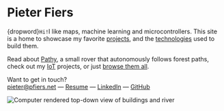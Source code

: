 # Pieter Fiers

{dropword}`Hi!`I like maps, machine learning and
microcontrollers. This site is a home to showcase my favorite
[projects](/projects), and the [technologies](/technologies) used to build them.

Read about [Pathy](/projects/pathy), a small rover that autonomously follows
forest paths, check out my [IoT](/projects/iot) projects, or just [browse them all](/projects).

Want to get in touch?  
[pieter@pfiers.net](mailto:pieter@pfiers.net) — 
[Resume](/resume.html) — 
[LinkedIn](https://www.linkedin.com/in/pfiers) — 
[GitHub](https://github.com/ubipo)

![Computer rendered top-down view of buildings and river](c:groot-begijnhof-blender.png)
